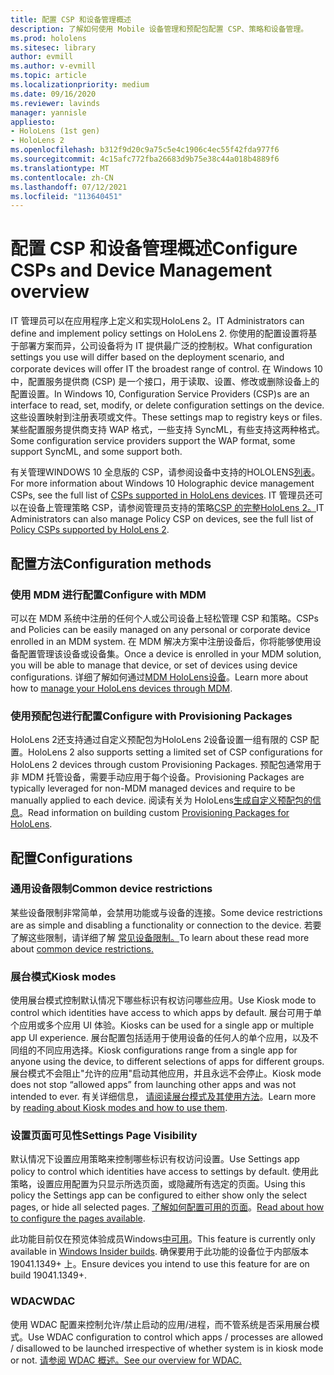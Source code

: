 ```yaml
---
title: 配置 CSP 和设备管理概述
description: 了解如何使用 Mobile 设备管理和预配包配置 CSP、策略和设备管理。
ms.prod: hololens
ms.sitesec: library
author: evmill
ms.author: v-evmill
ms.topic: article
ms.localizationpriority: medium
ms.date: 09/16/2020
ms.reviewer: lavinds
manager: yannisle
appliesto:
- HoloLens (1st gen)
- HoloLens 2
ms.openlocfilehash: b312f9d20c9a75c5e4c1906c4ec55f42fda977f6
ms.sourcegitcommit: 4c15afc772fba26683d9b75e38c44a018b4889f6
ms.translationtype: MT
ms.contentlocale: zh-CN
ms.lasthandoff: 07/12/2021
ms.locfileid: "113640451"
---
```

# <a name="configure-csps-and-device-management-overview"></a><span data-ttu-id="b599e-103">配置 CSP 和设备管理概述</span><span class="sxs-lookup"><span data-stu-id="b599e-103">Configure CSPs and Device Management overview</span></span>

<span data-ttu-id="b599e-104">IT 管理员可以在应用程序上定义和实现HoloLens 2。</span><span class="sxs-lookup"><span data-stu-id="b599e-104">IT Administrators can define and implement policy settings on HoloLens 2.</span></span> <span data-ttu-id="b599e-105">你使用的配置设置将基于部署方案而异，公司设备将为 IT 提供最广泛的控制权。</span><span class="sxs-lookup"><span data-stu-id="b599e-105">What configuration settings you use will differ based on the deployment scenario, and corporate devices will offer IT the broadest range of control.</span></span> <span data-ttu-id="b599e-106">在 Windows 10中，配置服务提供商 (CSP) 是一个接口，用于读取、设置、修改或删除设备上的配置设置。</span><span class="sxs-lookup"><span data-stu-id="b599e-106">In Windows 10, Configuration Service Providers (CSP)s are an interface to read, set, modify, or delete configuration settings on the device.</span></span> <span data-ttu-id="b599e-107">这些设置映射到注册表项或文件。</span><span class="sxs-lookup"><span data-stu-id="b599e-107">These settings map to registry keys or files.</span></span> <span data-ttu-id="b599e-108">某些配置服务提供商支持 WAP 格式，一些支持 SyncML，有些支持这两种格式。</span><span class="sxs-lookup"><span data-stu-id="b599e-108">Some configuration service providers support the WAP format, some support SyncML, and some support both.</span></span>

<span data-ttu-id="b599e-109">有关管理WINDOWS 10 全息版的 CSP，请参阅设备中支持的HOLOLENS[列表](/windows/client-management/mdm/configuration-service-provider-reference#hololens)。</span><span class="sxs-lookup"><span data-stu-id="b599e-109">For more information about Windows 10 Holographic device management CSPs, see the full list of [CSPs supported in HoloLens devices](/windows/client-management/mdm/configuration-service-provider-reference#hololens).</span></span>
<span data-ttu-id="b599e-110">IT 管理员还可以在设备上管理策略 CSP，请参阅管理员支持的策略[CSP 的完整HoloLens 2。](/windows/client-management/mdm/policy-csps-supported-by-hololens2)</span><span class="sxs-lookup"><span data-stu-id="b599e-110">IT Administrators can also manage Policy CSP on devices, see the full list of [Policy CSPs supported by HoloLens 2](/windows/client-management/mdm/policy-csps-supported-by-hololens2).</span></span>

## <a name="configuration-methods"></a><span data-ttu-id="b599e-111">配置方法</span><span class="sxs-lookup"><span data-stu-id="b599e-111">Configuration methods</span></span>

### <a name="configure-with-mdm"></a><span data-ttu-id="b599e-112">使用 MDM 进行配置</span><span class="sxs-lookup"><span data-stu-id="b599e-112">Configure with MDM</span></span>

<span data-ttu-id="b599e-113">可以在 MDM 系统中注册的任何个人或公司设备上轻松管理 CSP 和策略。</span><span class="sxs-lookup"><span data-stu-id="b599e-113">CSPs and Policies can be easily managed on any personal or corporate device enrolled in an MDM system.</span></span> <span data-ttu-id="b599e-114">在 MDM 解决方案中注册设备后，你将能够使用设备配置管理该设备或设备集。</span><span class="sxs-lookup"><span data-stu-id="b599e-114">Once a device is enrolled in your MDM solution, you will be able to manage that device, or set of devices using device configurations.</span></span> <span data-ttu-id="b599e-115">详细了解如何通过[MDM HoloLens设备](hololens-mdm-configure.md)。</span><span class="sxs-lookup"><span data-stu-id="b599e-115">Learn more about how to [manage your HoloLens devices through MDM](hololens-mdm-configure.md).</span></span>

### <a name="configure-with-provisioning-packages"></a><span data-ttu-id="b599e-116">使用预配包进行配置</span><span class="sxs-lookup"><span data-stu-id="b599e-116">Configure with Provisioning Packages</span></span>

<span data-ttu-id="b599e-117">HoloLens 2还支持通过自定义预配包为HoloLens 2设备设置一组有限的 CSP 配置。</span><span class="sxs-lookup"><span data-stu-id="b599e-117">HoloLens 2 also supports setting a limited set of CSP configurations for HoloLens 2 devices through custom Provisioning Packages.</span></span> <span data-ttu-id="b599e-118">预配包通常用于非 MDM 托管设备，需要手动应用于每个设备。</span><span class="sxs-lookup"><span data-stu-id="b599e-118">Provisioning Packages are typically leveraged for non-MDM managed devices and require to be manually applied to each device.</span></span> <span data-ttu-id="b599e-119">阅读有关为 HoloLens[生成自定义预配包的信息](hololens-provisioning.md)。</span><span class="sxs-lookup"><span data-stu-id="b599e-119">Read information on building custom [Provisioning Packages for HoloLens](hololens-provisioning.md).</span></span>

## <a name="configurations"></a><span data-ttu-id="b599e-120">配置</span><span class="sxs-lookup"><span data-stu-id="b599e-120">Configurations</span></span>

### <a name="common-device-restrictions"></a><span data-ttu-id="b599e-121">通用设备限制</span><span class="sxs-lookup"><span data-stu-id="b599e-121">Common device restrictions</span></span>

<span data-ttu-id="b599e-122">某些设备限制非常简单，会禁用功能或与设备的连接。</span><span class="sxs-lookup"><span data-stu-id="b599e-122">Some device restrictions are as simple and disabling a functionality or connection to the device.</span></span> <span data-ttu-id="b599e-123">若要了解这些限制，请详细了解 [常见设备限制。](hololens-common-device-restrictions.md)</span><span class="sxs-lookup"><span data-stu-id="b599e-123">To learn about these read more about [common device restrictions.](hololens-common-device-restrictions.md)</span></span>

### <a name="kiosk-modes"></a><span data-ttu-id="b599e-124">展台模式</span><span class="sxs-lookup"><span data-stu-id="b599e-124">Kiosk modes</span></span>

<span data-ttu-id="b599e-125">使用展台模式控制默认情况下哪些标识有权访问哪些应用。</span><span class="sxs-lookup"><span data-stu-id="b599e-125">Use Kiosk mode to control which identities have access to which apps by default.</span></span> <span data-ttu-id="b599e-126">展台可用于单个应用或多个应用 UI 体验。</span><span class="sxs-lookup"><span data-stu-id="b599e-126">Kiosks can be used for a single app or multiple app UI experience.</span></span> <span data-ttu-id="b599e-127">展台配置包括适用于使用设备的任何人的单个应用，以及不同组的不同应用选择。</span><span class="sxs-lookup"><span data-stu-id="b599e-127">Kiosk configurations range from a single app for anyone using the device, to different selections of apps for different groups.</span></span> <span data-ttu-id="b599e-128">展台模式不会阻止"允许的应用"启动其他应用，并且永远不会停止。</span><span class="sxs-lookup"><span data-stu-id="b599e-128">Kiosk mode does not stop “allowed apps” from launching other apps and was not intended to ever.</span></span> <span data-ttu-id="b599e-129">有关详细信息， [请阅读展台模式及其使用方法](hololens-kiosk.md)。</span><span class="sxs-lookup"><span data-stu-id="b599e-129">Learn more by [reading about Kiosk modes and how to use them](hololens-kiosk.md).</span></span>

### <a name="settings-page-visibility"></a><span data-ttu-id="b599e-130">设置页面可见性</span><span class="sxs-lookup"><span data-stu-id="b599e-130">Settings Page Visibility</span></span>

<span data-ttu-id="b599e-131">默认情况下设置应用策略来控制哪些标识有权访问设置。</span><span class="sxs-lookup"><span data-stu-id="b599e-131">Use Settings app policy to control which identities have access to settings by default.</span></span> <span data-ttu-id="b599e-132">使用此策略，设置应用配置为只显示所选页面，或隐藏所有选定的页面。</span><span class="sxs-lookup"><span data-stu-id="b599e-132">Using this policy the Settings app can be configured to either show only the select pages, or hide all selected pages.</span></span> <span data-ttu-id="b599e-133">[了解如何配置可用的页面](settings-uri-list.md)。</span><span class="sxs-lookup"><span data-stu-id="b599e-133">[Read about how to configure the pages available](settings-uri-list.md).</span></span>

<span data-ttu-id="b599e-134">此功能目前仅在预览体验成员Windows[中可用](hololens-insider.md)。</span><span class="sxs-lookup"><span data-stu-id="b599e-134">This feature is currently only available in [Windows Insider builds](hololens-insider.md).</span></span> <span data-ttu-id="b599e-135">确保要用于此功能的设备位于内部版本 19041.1349+ 上。</span><span class="sxs-lookup"><span data-stu-id="b599e-135">Ensure devices you intend to use this feature for are on build 19041.1349+.</span></span>

### <a name="wdac"></a><span data-ttu-id="b599e-136">WDAC</span><span class="sxs-lookup"><span data-stu-id="b599e-136">WDAC</span></span>

<span data-ttu-id="b599e-137">使用 WDAC 配置来控制允许/禁止启动的应用/进程，而不管系统是否采用展台模式。</span><span class="sxs-lookup"><span data-stu-id="b599e-137">Use WDAC configuration to control which apps / processes are allowed / disallowed to be launched irrespective of whether system is in kiosk mode or not.</span></span>
[<span data-ttu-id="b599e-138">请参阅 WDAC 概述。</span><span class="sxs-lookup"><span data-stu-id="b599e-138">See our overview for WDAC.</span></span>](windows-defender-application-control-wdac.md)
